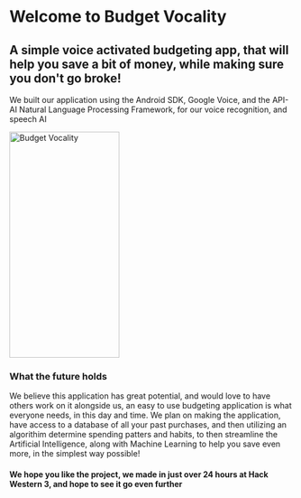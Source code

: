 <h1> Welcome to Budget Vocality </h1>

<h2> A simple voice activated budgeting app, that will help you save a bit of money, while making sure you don't go broke!</h2>

<p> We built our application using the Android SDK, Google Voice, and the API-AI Natural Language Processing Framework, for our
voice recognition, and speech AI </p>

<img src="http://i.imgur.com/IXJsEtg.png" alt="Budget Vocality" height="400" width="195">
<h3> What the future holds </h3>
<p> We believe this application has great potential, and would love to have others work on it alongside us, an easy to use budgeting application is what everyone needs, in this day and time. We plan on making the application, have access to a database of all your past purchases, and then utilizing an algorithim determine spending patters and habits, to then streamline the Artificial Intelligence, along with Machine Learning to help you save even more, in the simplest way possible! </p>

<h4> We hope you like the project, we made in just over 24 hours at Hack Western 3, and hope to see it go even further </h4>
